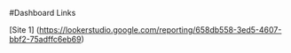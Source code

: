 #Dashboard Links

[Site 1] (https://lookerstudio.google.com/reporting/658db558-3ed5-4607-bbf2-75adffc6eb69)
